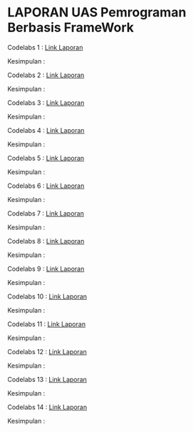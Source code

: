 # LAPORAN UAS Pemrograman Berbasis FrameWork
 

Codelabs 1  : [Link Laporan](../../docs/01_pengantar/01.md)

Kesimpulan  :

Codelabs 2  : [Link Laporan](../../docs/02_hello_world/02.md)

Kesimpulan  :

Codelabs 3  : [Link Laporan](../../docs/03_konsep_reactjs/03.md)

Kesimpulan  :

Codelabs 4  : [Link Laporan](../../docs/04_konsep_reactjs_part2/04.md)

Kesimpulan  :

Codelabs 5  : [Link Laporan](../../docs/05_API_dan_React_Router_di_ReactJs/05.md)

Kesimpulan  :

Codelabs 6  : [Link Laporan](../../docs/06_React_Reduct/06.md)

Kesimpulan  :

Codelabs 7  : [Link Laporan](../../docs/07_Context_dan_HOC/07.md)

Kesimpulan  :

Codelabs 8  : [Link Laporan](../../docs/08_UTS/08.md)

Kesimpulan  :

Codelabs 9  : [Link Laporan](../../docs/09_Global_API_Hooks/09.md)

Kesimpulan  :

Codelabs 10 : [Link Laporan](../../docs/10_Firebase_ReactJS/10.md)

Kesimpulan  :

Codelabs 11 : [Link Laporan](../../docs/11_Redux_Thunk/11.md)

Kesimpulan  :

Codelabs 12 : [Link Laporan](../../docs/12_crud_Firebase/12.md)

Kesimpulan  :

Codelabs 13 : [Link Laporan](../../docs/13_Pengenalan_Quasar_Framework/13.md)

Kesimpulan  :

Codelabs 14 : [Link Laporan](../../docs/14_quasar_directives_components/14.md)

Kesimpulan  :